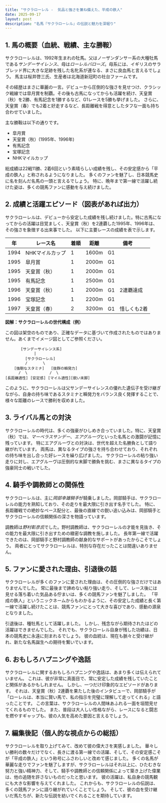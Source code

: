 ```yaml
---
title: "サクラローレル -  気品と強さを兼ね備えた、平成の鉄人"
date: 2025-09-17
layout: post
description: "名馬『サクラローレル』の伝説と魅力を深堀り"
---
```


## 1. 馬の概要（血統、戦績、主な勝鞍）

サクラローレルは、1992年生まれの牡馬。父はノーザンダンサー系の大種牡馬である*サンデーサイレンス*、母は*ローレルバローズ*。母系には、イギリスのサラブレッド界に大きな足跡を残した名牝系が連なる、まさに良血馬と言えるでしょう。  馬主は桜井啓三氏、生産者は北海道新冠町の社台ファームです。

その経歴はまさに華麗の一言。デビューから圧倒的な強さを見せつけ、クラシック戦線では皐月賞を制覇。その後も古馬になってからも活躍を続け、天皇賞（秋）を2勝、有馬記念を1勝するなど、G1レースを5勝も挙げました。  さらに、天皇賞（春）でも2着と好走するなど、長距離戦を得意としたタフな一面も持ち合わせていました。

主な勝鞍は以下の通りです。

* 皐月賞
* 天皇賞（秋）(1995年、1996年)
* 有馬記念
* 宝塚記念
* NHKマイルカップ


総成績は22戦11勝、2着6回という素晴らしい成績を残し、その安定感から「平成の鉄人」と称されるようになりました。  多くのファンを魅了し、日本競馬史に名を刻んだ名馬の一頭と言えるでしょう。  特に、晩年まで第一線で活躍し続けた姿は、多くの競馬ファンに感動を与え続けました。


## 2. 成績と活躍エピソード（図表があれば出力）

サクラローレルは、デビューから安定した成績を残し続けました。特に古馬になってからの活躍は目覚ましく、天皇賞（秋）を2連覇した1995年、1996年は、その強さを象徴する出来事でした。  以下に主要レースの成績を表で示します。

| 年 | レース名          | 着順 | 距離 | 備考                                   |
|---|-------------------|-----|-----|----------------------------------------|
| 1994 | NHKマイルカップ     | 1   | 1600m| G1                                      |
| 1995 | 皐月賞            | 1   | 2000m| G1                                      |
| 1995 | 天皇賞（秋）       | 1   | 2000m| G1                                      |
| 1995 | 有馬記念          | 1   | 2500m| G1                                      |
| 1996 | 天皇賞（秋）       | 1   | 2000m| G1　2連覇達成                          |
| 1996 | 宝塚記念          | 1   | 2200m| G1                                      |
| 1997 | 天皇賞（春）       | 2   | 3200m| G1　惜しくも2着                        |


**図解：サクラローレルの世代構成（例）**

この図は架空のものであり、正確なデータに基づいて作成されたものではありません。あくまでイメージ図としてご参照ください。

```
       [サンデーサイレンス系]      
             |
         [サクラローレル]
         /       \
    [強靭なスタミナ]   [抜群の瞬発力]
      /  \          /  \
[長距離適性] [安定感] [マイル適性][鋭い末脚]

```

このように、サクラローレルは父サンデーサイレンスの優れた遺伝子を受け継ぎながら、自身の持ち味であるスタミナと瞬発力をバランス良く発揮することで、様々な距離のレースで勝利を収めました。


## 3. ライバル馬との対決

サクラローレルの時代は、多くの強豪がひしめき合っていました。特に、天皇賞（秋）では、*マーベラスサンデー*、*エアグルーヴ*といった名馬との激闘が記憶に残っています。  特にエアグルーヴとの対決は、世代を超えた名勝負として語り継がれています。  両馬は、異なるタイプの強さを持ち合わせており、それぞれの持ち味を出し合った好レースを繰り広げました。  サクラローレルの粘り強い走りに対し、エアグルーヴは圧倒的な末脚で勝負を挑む、まさに異なるタイプの強豪同士の戦いでした。


## 4. 騎手や調教師との関係性

サクラローレルは、主に*岡部幸雄騎手*が騎乗しました。岡部騎手は、サクラローレルの能力を熟知しており、その走りを最大限に引き出す名手でした。  特に、長距離戦での絶妙なペース配分と、最後の直線での鋭い追い込みは、岡部騎手とサクラローレルの信頼関係の深さを物語っています。

調教師は*野村彰彦氏*でした。野村調教師は、サクラローレルの才能を見抜き、その能力を最大限に引き出すための緻密な調教を施しました。  長年第一線で活躍できたのは、岡部騎手と野村調教師の献身的なサポートがあったからこそでしょう。  両者にとってサクラローレルは、特別な存在だったことは間違いありません。


## 5. ファンに愛された理由、引退後の話

サクラローレルが多くのファンに愛された理由は、その圧倒的な強さだけではありませんでした。  常に最後まで諦めない粘り強い走り、そして、レース後には見せる落ち着いた気品ある佇まいは、多くの競馬ファンを魅了しました。  「平成の鉄人」というニックネームからもわかるように、その安定した成績と長く第一線で活躍し続けたことは、競馬ファンにとって大きな喜びであり、感動の源泉となりました。

引退後は、種牡馬として活躍しました。  しかし、残念ながら期待されたほどの活躍はできませんでした。  それでも、サクラローレル自身が残した功績は、日本の競馬史に永遠に刻まれるでしょう。  彼の血統は、現在も脈々と受け継がれ、新たな名馬誕生への期待を繋いでいます。


## 6. おもしろハプニングや逸話

サクラローレルに関するおもしろハプニングや逸話は、あまり多くは伝えられていません。  これは、彼が非常に真面目で、常に安定した成績を残していたことと関係があるかもしれません。  しかし、一つだけ印象的なエピソードがあります。  それは、天皇賞（秋）2連覇を果たした後のインタビューで、岡部騎手が「ローレルは、本当に賢い馬で、私の指示を完璧に理解して走ってくれる」と語ったことです。  この言葉は、サクラローレルの人間味あふれる一面を垣間見せてくれるものでした。  また、普段は大人しい性格ながら、レースになると闘志を燃やすギャップも、彼の人気を高めた要因と言えるでしょう。


## 7. 編集後記（個人的な視点からの総括）

サクラローレルを取り上げてみて、改めて彼の偉大さを実感しました。  華々しい勝利の数々だけでなく、長きに渡る第一線での活躍、そして、その安定感こそが「平成の鉄人」という称号にふさわしいと改めて感じました。  多くの名馬が華麗な走りでファンを魅了しますが、サクラローレルはそれ以上に、ひたむきな努力と強い精神力、そして、騎手や調教師との信頼関係によって築き上げた偉業は、他の追随を許さないものだったと思います。  彼の活躍は、私自身の競馬観にも大きな影響を与えてくれました。  これからも、サクラローレルの伝説は、多くの競馬ファンに語り継がれていくことでしょう。  そして、彼の血を受け継いだ馬たちが、新たな伝説を紡いでくれることを期待しています。
